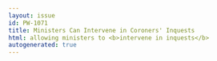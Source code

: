 ```yaml
---
layout: issue
id: PW-1071
title: Ministers Can Intervene in Coroners' Inquests
html: allowing ministers to <b>intervene in inquests</b>
autogenerated: true
---
```

